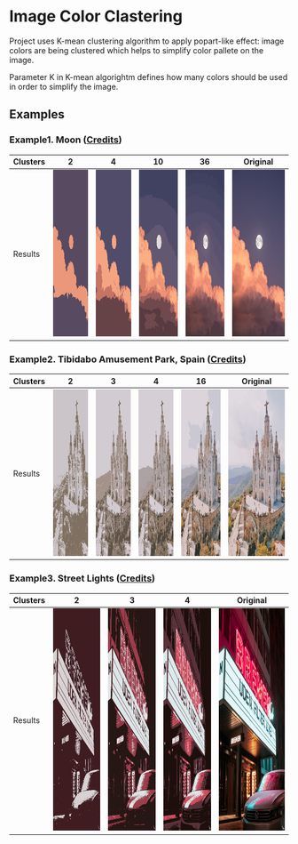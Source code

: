 # Image Color Clastering

Project uses K-mean clustering algorithm to apply popart-like effect: image colors are being clustered which helps to simplify color pallete on the image.

Parameter K in K-mean algorightm defines how many colors should be used in order to simplify the image.

## Examples

### Example1. Moon (<a href="https://unsplash.com/photos/UP22zkjJGZo">Credits</a>)

| Clusters | 2 | 4 | 10 | 36 | Original |
|----------|---|---|----|----|----------|
| Results   |  <img src="https://raw.githubusercontent.com/roma-glushko/image-color-clustering/master/docs/image2/image2.2.jpg" height="300px" width="200px" /> |  <img src="https://raw.githubusercontent.com/roma-glushko/image-color-clustering/master/docs/image2/image2.4.jpg" height="300px" width="200px" /> |  <img src="https://raw.githubusercontent.com/roma-glushko/image-color-clustering/master/docs/image2/image2.10.jpg" height="300px" width="200px" /> |  <img src="https://raw.githubusercontent.com/roma-glushko/image-color-clustering/master/docs/image2/image2.36.jpg" height="300px" width="200px" /> | <img src="https://raw.githubusercontent.com/roma-glushko/image-color-clustering/master/docs/image2/image2.original.jpg" height="300px" width="200px" /> |

### Example2. Tibidabo Amusement Park, Spain (<a href="https://unsplash.com/photos/UP22zkjJGZo">Credits</a>)

| Clusters | 2 | 3 | 4 | 16 | Original |
|----------|---|---|---|----|----------|
| Results   | <img src="https://raw.githubusercontent.com/roma-glushko/image-color-clustering/master/docs/image6/image6.2.jpg" height="300px" width="400px" /> | <img src="https://raw.githubusercontent.com/roma-glushko/image-color-clustering/master/docs/image6/image6.3.jpg" height="300px" width="400px" /> | <img src="https://raw.githubusercontent.com/roma-glushko/image-color-clustering/master/docs/image6/image6.4.jpg" height="300px" width="400px" /> | <img src="https://raw.githubusercontent.com/roma-glushko/image-color-clustering/master/docs/image6/image6.16.jpg" height="300px" width="400px" /> | <img src="https://raw.githubusercontent.com/roma-glushko/image-color-clustering/master/docs/image6/image6.original.jpg" height="300px" width="400px" /> |

### Example3. Street Lights (<a href="https://unsplash.com/photos/UP22zkjJGZo">Credits</a>)

| Clusters | 2 | 3 | 4 | Original |
|----------|---|---|---|----------|
| Results   | <img src="https://raw.githubusercontent.com/roma-glushko/image-color-clustering/master/docs/image9/image9.2.jpg" height="400px" width="300px" /> | <img src="https://raw.githubusercontent.com/roma-glushko/image-color-clustering/master/docs/image9/image9.3.jpg" height="400px" width="300px" /> | <img src="https://raw.githubusercontent.com/roma-glushko/image-color-clustering/master/docs/image9/image9.4.jpg" height="400px" width="300px" /> | <img src="https://raw.githubusercontent.com/roma-glushko/image-color-clustering/master/docs/image9/image9.original.jpg" height="400px" width="300px" /> |

